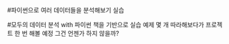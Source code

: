 #파이썬으로 여러 데이터들을 분석해보기 실습

#모두의 데이터 분석 with 파이썬 책을 기반으로 실습 예제 몇 개 따라해보다가 프로젝트 한 번 해볼 예정
그건 언젠가 하지 않을까?
